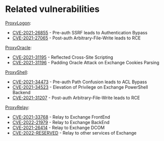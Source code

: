 # Related vulnerabilities

[ProxyLogon](https://blog.orange.tw/2021/08/proxylogon-a-new-attack-surface-on-ms-exchange-part-1.html):

- [CVE-2021-26855](https://msrc.microsoft.com/update-guide/vulnerability/CVE-2021-26855) - Pre-auth SSRF leads to Authentication Bypass
- [CVE-2021-27065](https://msrc.microsoft.com/update-guide/vulnerability/CVE-2021-27065) - Post-auth Arbitrary-File-Write leads to RCE

[ProxyOracle](https://blog.orange.tw/2021/08/proxyoracle-a-new-attack-surface-on-ms-exchange-part-2.html):

- [CVE-2021-31195](https://msrc.microsoft.com/update-guide/vulnerability/CVE-2021-31195) - Reflected Cross-Site Scripting
- [CVE-2021-31196](https://msrc.microsoft.com/update-guide/vulnerability/CVE-2021-31196) - Padding Oracle Attack on Exchange Cookies Parsing

[ProxyShell](https://blog.orange.tw/2021/08/proxyshell-a-new-attack-surface-on-ms-exchange-part-3.html):

- [CVE-2021-34473](https://msrc.microsoft.com/update-guide/vulnerability/CVE-2021-34473) - Pre-auth Path Confusion leads to ACL Bypass
- [CVE-2021-34523](https://msrc.microsoft.com/update-guide/vulnerability/CVE-2021-34523) - Elevation of Privilege on Exchange PowerShell Backend
- [CVE-2021-31207](https://msrc.microsoft.com/update-guide/vulnerability/CVE-2021-31207) - Post-auth Arbitrary-File-Write leads to RCE

[ProxyRelay](https://blog.orange.tw/2022/10/proxyrelay-a-new-attack-surface-on-ms-exchange-part-4.html):

- [CVE-2021-33768](https://msrc.microsoft.com/update-guide/vulnerability/CVE-2021-33768) - Relay to Exchange FrontEnd
- [CVE-2022-21979](https://msrc.microsoft.com/update-guide/vulnerability/CVE-2022-21979) - Relay to Exchange BackEnd
- [CVE-2021-26414](https://msrc.microsoft.com/update-guide/vulnerability/CVE-2021-26414) - Relay to Exchange DCOM
- [CVE-2022-RESERVED](https://msrc.microsoft.com/update-guide/vulnerability/CVE-2022-RESERVED) - Relay to other services of Exchange
